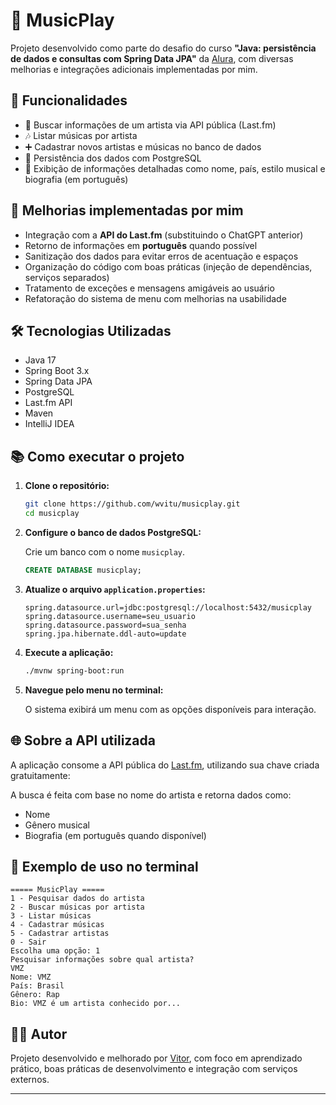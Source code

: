 # 🎵 MusicPlay

Projeto desenvolvido como parte do desafio do curso **"Java: persistência de dados e consultas com Spring Data JPA"** da [Alura](https://www.alura.com.br/), com diversas melhorias e integrações adicionais implementadas por mim.

## 📌 Funcionalidades

- 🔎 Buscar informações de um artista via API pública (Last.fm)
- 🎶 Listar músicas por artista
- ➕ Cadastrar novos artistas e músicas no banco de dados
- 💾 Persistência dos dados com PostgreSQL
- 🧠 Exibição de informações detalhadas como nome, país, estilo musical e biografia (em português)

## 🚀 Melhorias implementadas por mim

- Integração com a **API do Last.fm** (substituindo o ChatGPT anterior)
- Retorno de informações em **português** quando possível
- Sanitização dos dados para evitar erros de acentuação e espaços
- Organização do código com boas práticas (injeção de dependências, serviços separados)
- Tratamento de exceções e mensagens amigáveis ao usuário
- Refatoração do sistema de menu com melhorias na usabilidade

## 🛠 Tecnologias Utilizadas

- Java 17
- Spring Boot 3.x
- Spring Data JPA
- PostgreSQL
- Last.fm API
- Maven
- IntelliJ IDEA

## 📚 Como executar o projeto

1. **Clone o repositório:**

   ```bash
   git clone https://github.com/wvitu/musicplay.git
   cd musicplay
   ```

2. **Configure o banco de dados PostgreSQL:**

   Crie um banco com o nome `musicplay`.

   ```sql
   CREATE DATABASE musicplay;
   ```

3. **Atualize o arquivo `application.properties`:**

   ```
   spring.datasource.url=jdbc:postgresql://localhost:5432/musicplay
   spring.datasource.username=seu_usuario
   spring.datasource.password=sua_senha
   spring.jpa.hibernate.ddl-auto=update
   ```

4. **Execute a aplicação:**

   ```bash
   ./mvnw spring-boot:run
   ```

5. **Navegue pelo menu no terminal:**

   O sistema exibirá um menu com as opções disponíveis para interação.

## 🌐 Sobre a API utilizada

A aplicação consome a API pública do [Last.fm](https://www.last.fm/api), utilizando sua chave criada gratuitamente:

A busca é feita com base no nome do artista e retorna dados como:

- Nome
- Gênero musical
- Biografia (em português quando disponível)

## 📸 Exemplo de uso no terminal

```
===== MusicPlay =====
1 - Pesquisar dados do artista
2 - Buscar músicas por artista
3 - Listar músicas
4 - Cadastrar músicas
5 - Cadastrar artistas
0 - Sair
Escolha uma opção: 1
Pesquisar informações sobre qual artista?
VMZ
Nome: VMZ
País: Brasil
Gênero: Rap
Bio: VMZ é um artista conhecido por...
```

## 👨‍💻 Autor

Projeto desenvolvido e melhorado por [Vitor](https://github.com/wvitu), com foco em aprendizado prático, boas práticas de desenvolvimento e integração com serviços externos.

---

```
